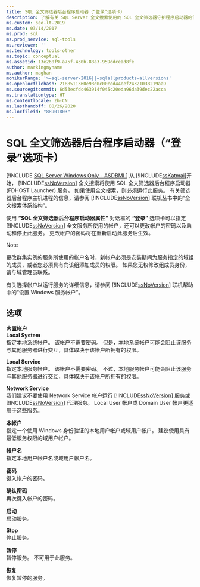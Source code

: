 ```yaml
---
title: SQL 全文筛选器后台程序启动器（“登录”选项卡）
description: 了解有关 SQL Server 全文搜索使用的 SQL 全文筛选器守护程序启动器的信息。 了解“属性”对话框的“登录”选项卡。
ms.custom: seo-lt-2019
ms.date: 03/14/2017
ms.prod: sql
ms.prod_service: sql-tools
ms.reviewer: ''
ms.technology: tools-other
ms.topic: conceptual
ms.assetid: 13e260f9-a75f-430b-88a3-959ddcead8fe
author: markingmyname
ms.author: maghan
monikerRange: '>=sql-server-2016||=sqlallproducts-allversions'
ms.openlocfilehash: 2188511360e98d0c00ced44eef24321038219aa9
ms.sourcegitcommit: 6d53ecfdc463914f045c20eda96da39dec22acca
ms.translationtype: HT
ms.contentlocale: zh-CN
ms.lasthandoff: 08/26/2020
ms.locfileid: "88901803"
---
```

# <a name="sql-full-text-filter-daemon-launcher-log-on-tab"></a>SQL 全文筛选器后台程序启动器（“登录”选项卡）
[!INCLUDE [SQL Server Windows Only - ASDBMI ](../../includes/applies-to-version/sql-windows-only-asdbmi.md)]
  从 [!INCLUDE[ssKatmai](../../includes/sskatmai-md.md)]开始， [!INCLUDE[ssNoVersion](../../includes/ssnoversion-md.md)] 全文搜索将使用 SQL 全文筛选器后台程序启动器 (FDHOST Launcher) 服务。 如果使用全文搜索，则必须运行此服务。 有关筛选器后台程序主机进程的信息，请参阅 [!INCLUDE[ssNoVersion](../../includes/ssnoversion-md.md)] 联机丛书中的“全文搜索体系结构”。  
  
 使用 **“SQL 全文筛选器后台程序启动器属性”** 对话框的 **“登录”** 选项卡可以指定 [!INCLUDE[ssNoVersion](../../includes/ssnoversion-md.md)] 全文服务所使用的帐户，还可以更改帐户的密码以及启动和停止此服务。 更改帐户的密码将在重新启动此服务后生效。  
  
> [!NOTE]  
>  更改群集实例的服务所使用的帐户名时，新帐户必须是安装期间为服务指定的域组的成员，或者您必须具有向该组添加成员的权限。 如果您无权修改组成员身份，请与域管理员联系。  
>   
>  有关选择帐户以运行服务的详细信息，请参阅 [!INCLUDE[ssNoVersion](../../includes/ssnoversion-md.md)] 联机帮助中的“设置 Windows 服务帐户”。  
  
## <a name="options"></a>选项  
 **内置帐户**  
 **Local System**  
 指定本地系统帐户。 该帐户不需要密码。 但是，本地系统帐户可能会阻止该服务与其他服务器进行交互，具体取决于该帐户所拥有的权限。  
  
 **Local Service**  
 指定本地服务帐户。 该帐户不需要密码。 不过，本地服务帐户可能会阻止该服务与其他服务器进行交互，具体取决于该帐户所拥有的权限。  
  
 **Network Service**  
 我们建议不要使用 Network Service 帐户运行 [!INCLUDE[ssNoVersion](../../includes/ssnoversion-md.md)] 服务或 [!INCLUDE[ssNoVersion](../../includes/ssnoversion-md.md)] 代理服务。 Local User 帐户或 Domain User 帐户更适用于这些服务。  
  
 **本帐户**  
 指定一个使用 Windows 身份验证的本地用户帐户或域用户帐户。 建议使用具有最低服务权限的域用户帐户。  
  
 **帐户名**  
 指定本地用户帐户名或域用户帐户名。  
  
 **密码**  
 键入帐户的密码。  
  
 **确认密码**  
 再次键入帐户的密码。  
  
 **启动**  
 启动服务。  
  
 **Stop**  
 停止服务。  
  
 **暂停**  
 暂停服务。 不可用于此服务。  
  
 **恢复**  
 恢复暂停的服务。  
  
  
